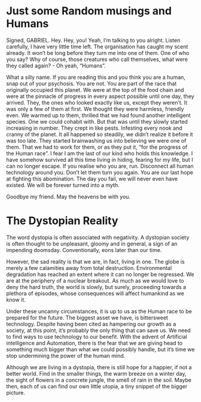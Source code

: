 <!-- TITLE: Neon Dystopia -->
<!-- SUBTITLE: Neon Dystopia was the theme for ATMOS'17. Let's see what our writers have got to say on this idea -->

# Just some Random musings and Humans
Signed, GABRIEL.
Hey. Hey, you! Yeah, I’m talking to you alright. Listen carefully, I have very little time left. The organisation has caught my scent already. It won’t be long before they turn me into one of them. One of who you say? Why of course, those creatures who call themselves, what were they called again? - Oh yeah, “Humans”. 

What a silly name. If you are reading this and you think you are a human, snap out of your psychosis. You are not. You are part of the race that originally occupied this planet. We were at the top of the food chain and were at the pinnacle of progress in every aspect possible until one day, they arrived. They, the ones who looked exactly like us, except they weren’t. It was only a few of them at first. We thought they were harmless, friendly even. We warmed up to them, thrilled that we had found another intelligent species. One we could cohabit with. But that was until they slowly started increasing in number. They crept in like pests. Infesting every nook and cranny of the planet. It all happened so steadily, we didn’t realize it before it was too late. They started brainwashing us into believing we were one of them. That we had to work for them, or as they put it, “for the progress of the Human race”. I fear I am the last of our kind who holds this knowledge. I have somehow survived all this time living in hiding, fearing for my life, but I can no longer escape. If you realise who you are, run. Disconnect all human technology around you. Don’t let them turn you again. You are our last hope at fighting this abomination. The day you fail, we will never even have existed. We will be forever turned into a myth. 

Goodbye my friend. May the heavens be with you.

# The Dystopian Reality
The word dystopia is often associated with negativity. A dystopian society is often thought to be unpleasant, gloomy and in general, a sign of an impending doomsday. Conventionally, eons later than our time.

However, the sad reality is that we are, in fact, living in one. The globe is merely a few calamities away from total destruction. Environmental degradation has reached an extent where it can no longer be regressed. We are at the periphery of a nuclear breakout. As much as we would love to deny the hard truth, the world is slowly, but surely, proceeding towards a plethora of episodes, whose consequences will affect humankind as we know it.

Under these uncanny circumstances, it is up to us as the Human race to be prepared for the future. The biggest asset we have, is bittersweet technology. Despite having been cited as hampering our growth as a society, at this point, it’s probably the only thing that can save us. We need to find ways to use technology to our benefit. With the advent of Artificial intelligence and Automation, there is the fear that we are giving head to something much bigger than what we could possibly handle, but it’s time we stop undermining the power of the human mind. 

Although we are living in a dystopia, there is still hope for a happier, if not a better world. Find in the smaller things, the warm breeze on a winter day, the sight of flowers in a concrete jungle, the smell of rain in the soil. Maybe then, each of us can find our own little utopia, a tiny snippet of the bigger picture.




